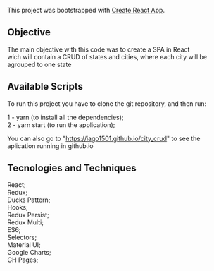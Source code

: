 This project was bootstrapped with [Create React App](https://github.com/facebook/create-react-app).

## Objective

The main objective with this code was to create a SPA in React <br/>
wich will contain a CRUD of states and cities, where each city will be agrouped to one state

## Available Scripts

To run this project you have to clone the git repository, and then run:

1 - yarn (to install all the dependencies); <br/>
2 - yarn start (to run the application);

You can also go to "https://iago1501.github.io/city_crud" to see the aplication running in github.io

## Tecnologies and Techniques

React; <br/>
Redux; <br/>
Ducks Pattern; <br/>
Hooks; <br/>
Redux Persist; <br/>
Redux Multi; <br/>
ES6; <br/>
Selectors; <br/>
Material UI; <br/>
Google Charts; <br/>
GH Pages; <br/>

